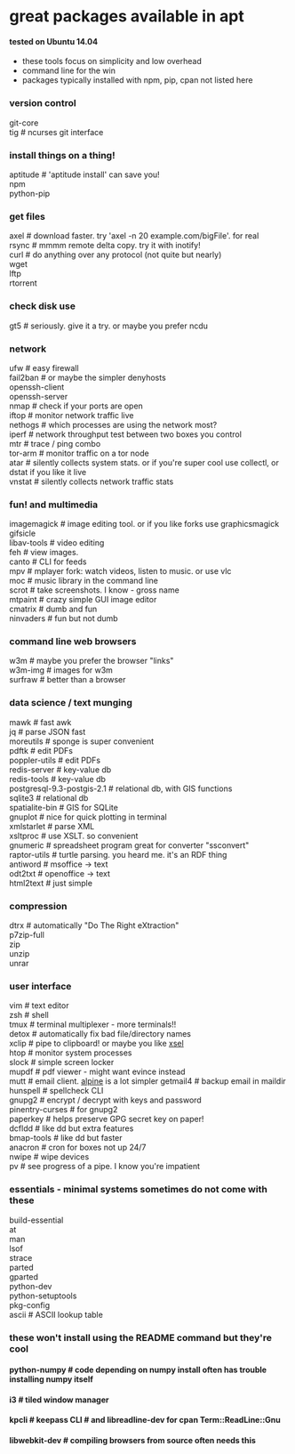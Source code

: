 # great packages available in apt  
#### tested on Ubuntu 14.04  
  
* these tools focus on simplicity and low overhead  
 * command line for the win  
* packages typically installed with npm, pip, cpan not listed here  
  
### version control  
git-core  
tig # ncurses git interface  
  
### install things on a thing!  
aptitude # 'aptitude install' can save you!  
npm  
python-pip  
  
### get files  
axel # download faster. try 'axel -n 20 example.com/bigFile'. for real  
rsync # mmmm remote delta copy. try it with inotify!  
curl # do anything over any protocol (not quite but nearly)  
wget  
lftp  
rtorrent  
  
### check disk use  
gt5 # seriously.  give it a try. or maybe you prefer ncdu  
  
### network  
ufw # easy firewall  
fail2ban # or maybe the simpler denyhosts  
openssh-client  
openssh-server  
nmap # check if your ports are open  
iftop # monitor network traffic live  
nethogs # which processes are using the network most?  
iperf # network throughput test between two boxes you control  
mtr # trace / ping combo  
tor-arm # monitor traffic on a tor node  
atar # silently collects system stats. or if you're super cool use collectl, or dstat if you like it live  
vnstat # silently collects network traffic stats  
  
### fun! and multimedia  
imagemagick # image editing tool. or if you like forks use graphicsmagick  
gifsicle  
libav-tools # video editing  
feh # view images.  
canto # CLI for feeds  
mpv # mplayer fork: watch videos, listen to music. or use vlc  
moc # music library in the command line  
scrot # take screenshots. I know - gross name  
mtpaint # crazy simple GUI image editor  
cmatrix # dumb and fun  
ninvaders # fun but not dumb  
  
### command line web browsers  
w3m # maybe you prefer the browser "links"  
w3m-img # images for w3m  
surfraw # better than a browser  
  
### data science / text munging  
mawk # fast awk  
jq # parse JSON fast  
moreutils # sponge is super convenient  
pdftk # edit PDFs  
poppler-utils # edit PDFs  
redis-server # key-value db  
redis-tools # key-value db  
postgresql-9.3-postgis-2.1 # relational db, with GIS functions  
sqlite3 # relational db  
spatialite-bin # GIS for SQLite  
gnuplot # nice for quick plotting in terminal  
xmlstarlet # parse XML  
xsltproc # use XSLT. so convenient  
gnumeric # spreadsheet program great for converter "ssconvert"  
raptor-utils # turtle parsing.  you heard me. it's an RDF thing  
antiword # msoffice -> text  
odt2txt # openoffice -> text  
html2text # just simple  
  
### compression  
dtrx # automatically "Do The Right eXtraction"  
p7zip-full  
zip  
unzip  
unrar  
  
### user interface  
vim # text editor  
zsh # shell  
tmux # terminal multiplexer - more terminals!!  
detox # automatically fix bad file/directory names  
xclip # pipe to clipboard! or maybe you like [xsel](https://github.com/kfish/xsel)  
htop # monitor system processes  
slock # simple screen locker  
mupdf # pdf viewer - might want evince instead  
mutt # email client. [alpine](https://en.wikipedia.org/wiki/Alpine_(email_client)) is a lot simpler  
getmail4 # backup email in maildir  
hunspell # spellcheck CLI  
gnupg2 # encrypt / decrypt with keys and password  
pinentry-curses # for gnupg2  
paperkey # helps preserve GPG secret key on paper!  
dcfldd # like dd but extra features  
bmap-tools # like dd but faster  
anacron # cron for boxes not up 24/7  
nwipe # wipe devices  
pv # see progress of a pipe. I know you're impatient  
  
### essentials - minimal systems sometimes do not come with these  
build-essential  
at  
man  
lsof  
strace  
parted  
gparted  
python-dev  
python-setuptools  
pkg-config  
ascii # ASCII lookup table  
  
### these won't install using the README command but they're cool  
#### python-numpy # code depending on numpy install often has trouble installing numpy itself  
#### i3 # tiled window manager  
#### kpcli # keepass CLI  # and libreadline-dev for cpan Term::ReadLine::Gnu  
#### libwebkit-dev # compiling browsers from source often needs this  
